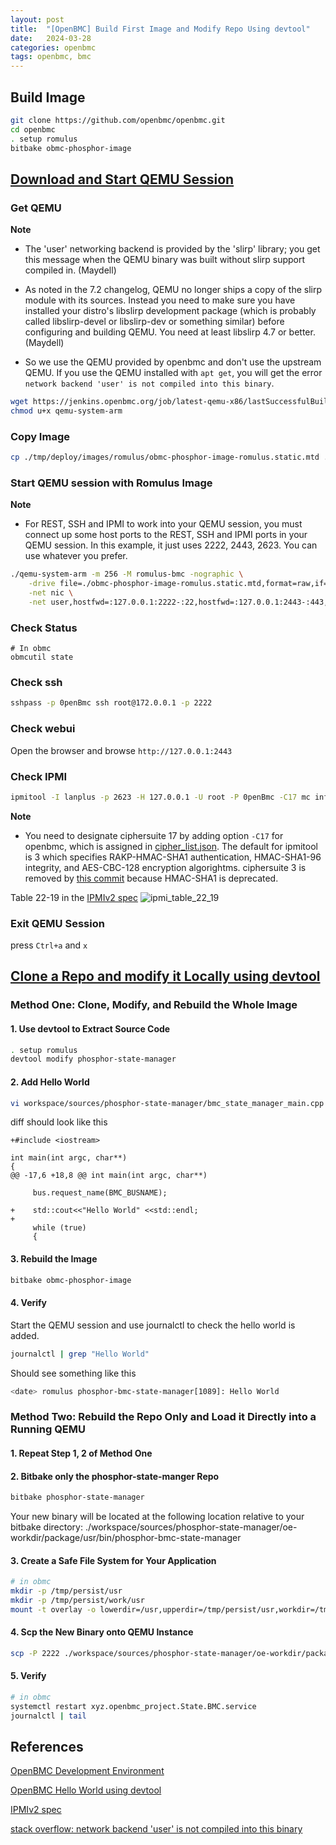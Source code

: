 ```yaml
---
layout: post
title:  "[OpenBMC] Build First Image and Modify Repo Using devtool"
date:   2024-03-28
categories: openbmc
tags: openbmc, bmc
---
```


## Build Image

```bash
git clone https://github.com/openbmc/openbmc.git
cd openbmc
. setup romulus
bitbake obmc-phosphor-image
```

## [Download and Start QEMU Session](https://github.com/openbmc/docs/blob/master/development/devtool-hello-world.md)

### Get QEMU
**Note**
- The 'user' networking backend is provided by the 'slirp' library; you get this message when the QEMU binary was built without slirp support compiled in. (Maydell)

- As noted in the 7.2 changelog, QEMU no longer ships a copy of the slirp module with its sources. Instead you need to make sure you have installed your distro's libslirp development package (which is probably called libslirp-devel or libslirp-dev or something similar) before configuring and building QEMU. You need at least libslirp 4.7 or better. (Maydell)
- So we use the QEMU provided by openbmc and don't use the upstream QEMU. If you use the QEMU installed with `apt get`, you will get the error `network backend 'user' is not compiled into this binary`.

```bash
wget https://jenkins.openbmc.org/job/latest-qemu-x86/lastSuccessfulBuild/artifact/qemu/build/qemu-system-arm
chmod u+x qemu-system-arm
```

### Copy Image
```bash
cp ./tmp/deploy/images/romulus/obmc-phosphor-image-romulus.static.mtd ./
```

### Start QEMU session with Romulus Image
**Note** 
- For REST, SSH and IPMI to work into your QEMU session, you must connect up some host ports to the REST, SSH and IPMI ports in your QEMU session. In this example, it just uses 2222, 2443, 2623. You can use whatever you prefer.
```bash
./qemu-system-arm -m 256 -M romulus-bmc -nographic \
    -drive file=./obmc-phosphor-image-romulus.static.mtd,format=raw,if=mtd \
    -net nic \
    -net user,hostfwd=:127.0.0.1:2222-:22,hostfwd=:127.0.0.1:2443-:443,hostfwd=udp:127.0.0.1:2623-:623,hostname=qemu
```

### Check Status
```
# In obmc
obmcutil state
```

### Check ssh
```bash
sshpass -p 0penBmc ssh root@172.0.0.1 -p 2222
```

### Check webui

Open the browser and browse `http://127.0.0.1:2443`

### Check IPMI
```bash
ipmitool -I lanplus -p 2623 -H 127.0.0.1 -U root -P 0penBmc -C17 mc info
```
**Note** 
- You need to designate ciphersuite 17 by adding option `-C17` for openbmc, which is assigned in [cipher_list.json](https://github.com/openbmc/openbmc/blob/f11e65566a8e3ce4f413d954c9df2c03b58ca4e6/meta-phosphor/recipes-phosphor/ipmi/phosphor-ipmi-config/cipher_list.json). The default for ipmitool is 3 which specifies RAKP-HMAC-SHA1 authentication, HMAC-SHA1-96 integrity, and AES-CBC-128 encryption algorightms. ciphersuite 3 is removed by [this commit](https://github.com/openbmc/openbmc/commit/a95e4a952c182380b98edcd8d4f615faabb8af95) because HMAC-SHA1 is deprecated. 

Table 22-19 in the [IPMIv2 spec](https://www.intel.com.tw/content/www/tw/zh/products/docs/servers/ipmi/ipmi-second-gen-interface-spec-v2-rev1-1.html)
![ipmi_table_22_19](https://hackmd.io/_uploads/B1X0IifJC.jpg) 

### Exit QEMU Session
press `Ctrl+a` and `x`

## [Clone a Repo and modify it Locally using devtool](https://github.com/openbmc/docs/blob/master/development/devtool-hello-world.md)

### Method One: Clone, Modify, and Rebuild the Whole Image

#### 1. Use devtool to Extract Source Code 
```bash
. setup romulus
devtool modify phosphor-state-manager
```

#### 2. Add Hello World
```bash
vi workspace/sources/phosphor-state-manager/bmc_state_manager_main.cpp
```

diff should look like this
```clike
+#include <iostream>

int main(int argc, char**)
{
@@ -17,6 +18,8 @@ int main(int argc, char**)

     bus.request_name(BMC_BUSNAME);

+    std::cout<<"Hello World" <<std::endl;
+
     while (true)
     {
```

#### 3. Rebuild the Image
```bash
bitbake obmc-phosphor-image
```

#### 4. Verify
Start the QEMU session and use journalctl to check the hello world is added.
```bash
journalctl | grep "Hello World"
```

Should see something like this
```bash
<date> romulus phosphor-bmc-state-manager[1089]: Hello World
```

### Method Two: Rebuild the Repo Only and Load it Directly into a Running QEMU

#### 1. Repeat Step 1, 2 of Method One

#### 2. Bitbake only the phosphor-state-manger Repo
```bash
bitbake phosphor-state-manager
```
Your new binary will be located at the following location relative to your bitbake directory: ./workspace/sources/phosphor-state-manager/oe-workdir/package/usr/bin/phosphor-bmc-state-manager

#### 3. Create a Safe File System for Your Application
```bash
# in obmc
mkdir -p /tmp/persist/usr
mkdir -p /tmp/persist/work/usr
mount -t overlay -o lowerdir=/usr,upperdir=/tmp/persist/usr,workdir=/tmp/persist/work/usr overlay /usr
```

#### 4. Scp the New Binary onto QEMU Instance
```bash
scp -P 2222 ./workspace/sources/phosphor-state-manager/oe-workdir/package/usr/bin/phosphor-bmc-state-manager root@127.0.0.1:/usr/bin/
```

#### 5. Verify
```bash
# in obmc
systemctl restart xyz.openbmc_project.State.BMC.service
journalctl | tail
```

## References
[OpenBMC Development Environment](https://github.com/openbmc/docs/blob/master/development/dev-environment.md)

[OpenBMC Hello World using devtool](https://github.com/openbmc/docs/blob/master/development/devtool-hello-world.md)

[IPMIv2 spec](https://www.intel.com.tw/content/www/tw/zh/products/docs/servers/ipmi/ipmi-second-gen-interface-spec-v2-rev1-1.html)

[stack overflow: network backend 'user' is not compiled into this binary](https://stackoverflow.com/questions/75641274/network-backend-user-is-not-compiled-into-this-binary)

